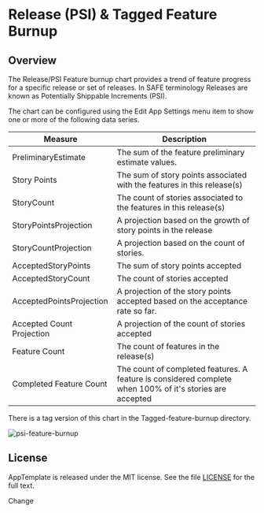 Release (PSI) & Tagged Feature Burnup
=====================================

## Overview
The Release/PSI Feature burnup chart provides a trend of feature progress for a specific release or set of releases. In SAFE terminology Releases are known as Potentially Shippable Increments (PSI). 

The chart can be configured using the Edit App Settings menu item to show one or more of the following data series. 

Measure  | Description
-------- | ---------------
PreliminaryEstimate | The sum of the feature preliminary estimate values.
Story Points | The sum of story points associated with the features in this release(s)
StoryCount | The count of stories associated to the features in this release(s)
StoryPointsProjection | A projection based on the growth of story points in the release
StoryCountProjection | A projection based on the count of stories.
AcceptedStoryPoints | The sum of story points accepted
AcceptedStoryCount | The count of stories accepted
AcceptedPointsProjection | A projection of the story points accepted based on the acceptance rate so far.
Accepted Count Projection | A projection of the count of stories accepted
Feature Count | The count of features in the release(s)
Completed Feature Count | The count of completed features. A feature is considered complete when 100% of it's stories are accepted

There is a tag version of this chart in the Tagged-feature-burnup directory.

![psi-feature-burnup](https://raw.githubusercontent.com/wrackzone/psi-feature-burnup/master/psi-feature-burnup-screenshot.png)


## License

AppTemplate is released under the MIT license.  See the file [LICENSE](https://raw.github.com/RallyApps/AppTemplate/master/LICENSE) for the full text.

Change
